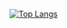 [![Top Langs](https://github-readme-stats.vercel.app/api/top-langs/?username={haru0130})](https://github.com/anuraghazra/github-readme-stats)
